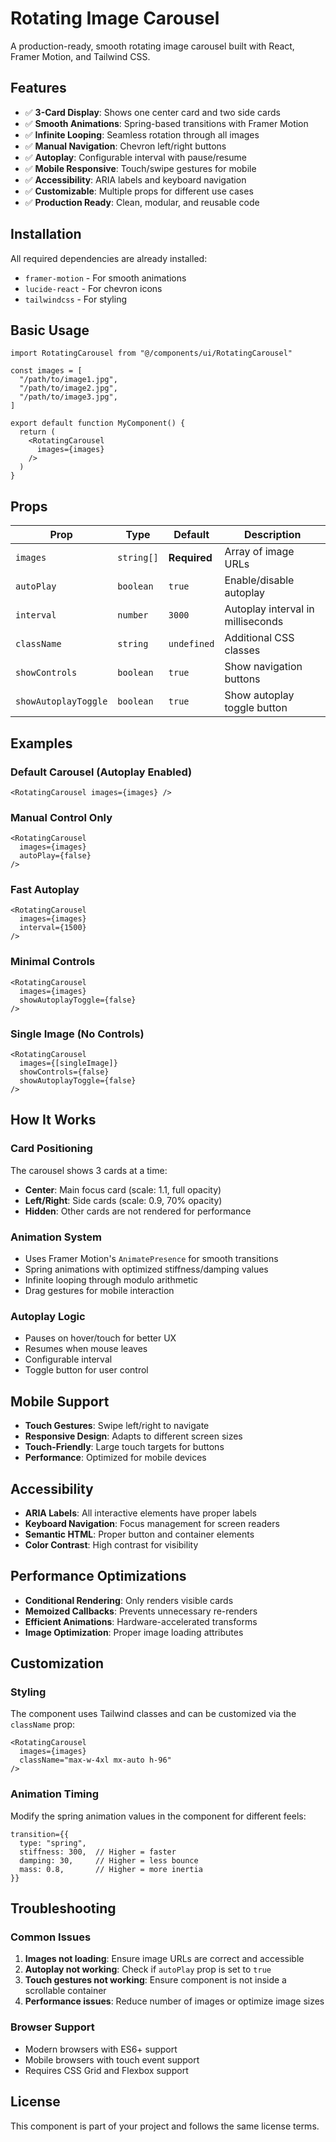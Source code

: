 # Rotating Image Carousel

A production-ready, smooth rotating image carousel built with React, Framer Motion, and Tailwind CSS.

## Features

- ✅ **3-Card Display**: Shows one center card and two side cards
- ✅ **Smooth Animations**: Spring-based transitions with Framer Motion
- ✅ **Infinite Looping**: Seamless rotation through all images
- ✅ **Manual Navigation**: Chevron left/right buttons
- ✅ **Autoplay**: Configurable interval with pause/resume
- ✅ **Mobile Responsive**: Touch/swipe gestures for mobile
- ✅ **Accessibility**: ARIA labels and keyboard navigation
- ✅ **Customizable**: Multiple props for different use cases
- ✅ **Production Ready**: Clean, modular, and reusable code

## Installation

All required dependencies are already installed:
- `framer-motion` - For smooth animations
- `lucide-react` - For chevron icons
- `tailwindcss` - For styling

## Basic Usage

```tsx
import RotatingCarousel from "@/components/ui/RotatingCarousel"

const images = [
  "/path/to/image1.jpg",
  "/path/to/image2.jpg",
  "/path/to/image3.jpg",
]

export default function MyComponent() {
  return (
    <RotatingCarousel 
      images={images}
    />
  )
}
```

## Props

| Prop | Type | Default | Description |
|------|------|---------|-------------|
| `images` | `string[]` | **Required** | Array of image URLs |
| `autoPlay` | `boolean` | `true` | Enable/disable autoplay |
| `interval` | `number` | `3000` | Autoplay interval in milliseconds |
| `className` | `string` | `undefined` | Additional CSS classes |
| `showControls` | `boolean` | `true` | Show navigation buttons |
| `showAutoplayToggle` | `boolean` | `true` | Show autoplay toggle button |

## Examples

### Default Carousel (Autoplay Enabled)
```tsx
<RotatingCarousel images={images} />
```

### Manual Control Only
```tsx
<RotatingCarousel 
  images={images}
  autoPlay={false}
/>
```

### Fast Autoplay
```tsx
<RotatingCarousel 
  images={images}
  interval={1500}
/>
```

### Minimal Controls
```tsx
<RotatingCarousel 
  images={images}
  showAutoplayToggle={false}
/>
```

### Single Image (No Controls)
```tsx
<RotatingCarousel 
  images={[singleImage]}
  showControls={false}
  showAutoplayToggle={false}
/>
```

## How It Works

### Card Positioning
The carousel shows 3 cards at a time:
- **Center**: Main focus card (scale: 1.1, full opacity)
- **Left/Right**: Side cards (scale: 0.9, 70% opacity)
- **Hidden**: Other cards are not rendered for performance

### Animation System
- Uses Framer Motion's `AnimatePresence` for smooth transitions
- Spring animations with optimized stiffness/damping values
- Infinite looping through modulo arithmetic
- Drag gestures for mobile interaction

### Autoplay Logic
- Pauses on hover/touch for better UX
- Resumes when mouse leaves
- Configurable interval
- Toggle button for user control

## Mobile Support

- **Touch Gestures**: Swipe left/right to navigate
- **Responsive Design**: Adapts to different screen sizes
- **Touch-Friendly**: Large touch targets for buttons
- **Performance**: Optimized for mobile devices

## Accessibility

- **ARIA Labels**: All interactive elements have proper labels
- **Keyboard Navigation**: Focus management for screen readers
- **Semantic HTML**: Proper button and container elements
- **Color Contrast**: High contrast for visibility

## Performance Optimizations

- **Conditional Rendering**: Only renders visible cards
- **Memoized Callbacks**: Prevents unnecessary re-renders
- **Efficient Animations**: Hardware-accelerated transforms
- **Image Optimization**: Proper image loading attributes

## Customization

### Styling
The component uses Tailwind classes and can be customized via the `className` prop:

```tsx
<RotatingCarousel 
  images={images}
  className="max-w-4xl mx-auto h-96"
/>
```

### Animation Timing
Modify the spring animation values in the component for different feels:

```tsx
transition={{
  type: "spring",
  stiffness: 300,  // Higher = faster
  damping: 30,     // Higher = less bounce
  mass: 0.8,       // Higher = more inertia
}}
```

## Troubleshooting

### Common Issues

1. **Images not loading**: Ensure image URLs are correct and accessible
2. **Autoplay not working**: Check if `autoPlay` prop is set to `true`
3. **Touch gestures not working**: Ensure component is not inside a scrollable container
4. **Performance issues**: Reduce number of images or optimize image sizes

### Browser Support
- Modern browsers with ES6+ support
- Mobile browsers with touch event support
- Requires CSS Grid and Flexbox support

## License

This component is part of your project and follows the same license terms. 